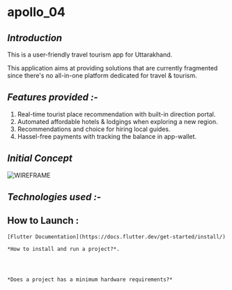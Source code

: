 # apollo_04

## *Introduction*
This is a user-friendly travel tourism app for Uttarakhand. 

This application aims at providing solutions that are currently fragmented since there's no all-in-one platform dedicated for travel & tourism.

## *Features provided :-*
1. Real-time tourist place recommendation with built-in direction portal.
2. Automated affordable hotels & lodgings when exploring a new region.
3. Recommendations and choice for hiring local guides.
4. Hassel-free payments with tracking the balance in app-wallet.


## *Initial Concept*
   ![WIREFRAME](https://user-images.githubusercontent.com/91455078/175780315-3b8c9a35-7c8a-406f-8044-61cbcdfb4370.jpeg)

## *Technologies used :-*


## How to Launch :

    [Flutter Documentation](https://docs.flutter.dev/get-started/install/)

    *How to install and run a project?*.




    *Does a project has a minimum hardware requirements?*
